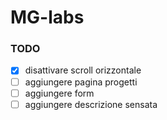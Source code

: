 # MG-labs

### TODO
- [x] disattivare scroll orizzontale
- [ ] aggiungere pagina progetti
- [ ] aggiungere form
- [ ] aggiungere descrizione sensata

